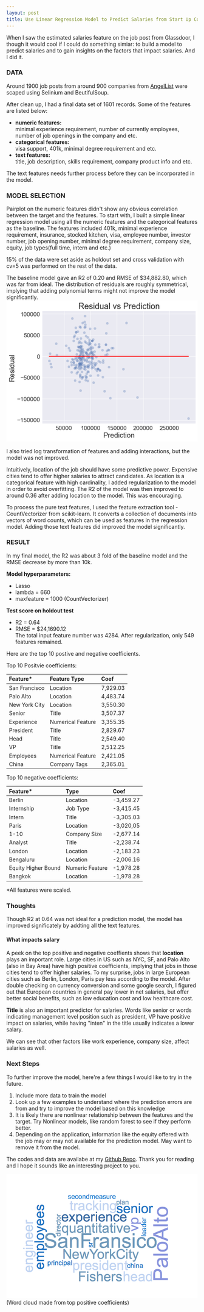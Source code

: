 ```yaml
---
layout: post
title: Use Linear Regression Model to Predict Salaries from Start Up Companies
---
```


When I saw the estimated salaries feature on the job post from Glassdoor, I though it would cool if I could do something simiar: to build a model to predict salaries and to gain insights on the factors that impact salaries. And I did it.

### DATA
Around 1900 job posts from around 900 companies from [AngelList](https://angel.co) were scaped using Selinium and BeutifulSoup. 

After clean up, I had a final data set of 1601 records. Some of the features are listed below: 
- **numeric features:**   
minimal experience requirement, number of currently employees, number of job openings in the company and etc.
- **categorical features:**   
visa support, 401k, minimal degree requirement and etc.
- **text features:**  
title, job description, skills requirement, company product info and etc.

The text features needs further process before they can be incorporated in the model. 

### MODEL SELECTION
Pairplot on the numeric features didn't show any obvious correlation between the target and the features. To start with, I built a simple linear regression model using all the numeric features and the categorical features as the baseline. The features included 401k, minimal experience requirement, insurance, stocked kitchen, visa, employee number, investor number, job opening number, minimal degree requirement, company size, equity, job types(full time, intern and etc.) 

15% of the data were set aside as holdout set and  cross validation with cv=5 was performed on the rest of the data. 


The baseline model gave an R2 of 0.20 and RMSE of $34,882.80, which was far from ideal. The distribution of residuals are roughly symmetrical, implying that adding polynomial terms might not improve the model significantly.
<img src = '../images/07212018/baseline_residual.png'>  

I also tried log transformation of features and adding interactions, but the model was not improved. 

Intuitively, location of the job should have some predictive power. Expensive cities tend to offer higher salaries to attract candidates. As location is a categorical feature with high cardinality, I added regularization to the model in order to avoid overfitting. The R2 of the model was then improved to around 0.36 after adding location to the model. This was encouraging.

To process the pure text features, I used the feature extraction tool - CountVectorizer from scikit-learn. It converts a collection of documents into vectors of word counts, which can be used as features in the regression model. Adding those text features did improved the model significantly.   


### RESULT
In my final model, the R2 was about 3 fold of the baseline model and the RMSE decrease by more than 10k. 

**Model hyperparameters:**
- Lasso
- lambda = 660
- maxfeature = 1000 (CountVectorizer)  

**Test score on holdout test**  
- R2 = 0.64  
- RMSE = $24,1690.12  
The total input feature number was 4284. After regularization, only 549 features remained.

Here are the top 10 postive and negative coefficients. 

Top 10 Positvie coefficients:  

| Feature* | Feature Type | Coef |  
| :--- | :--- | :--- |  
| San Francisco | Location | 7,929.03 |  
| Palo Alto | Location | 4,483.74 |  
| New York City | Location | 3,550.30 |  
| Senior | Title | 3,507.37 |  
| Experience | Numerical Feature | 3,355.35 |  
| President | Title | 2,829.67 |  
| Head | Title | 2,549.40 |  
| VP | Title | 2,512.25 |  
| Employees | Numerical Feature | 2,421.05 |  
| China | Company Tags | 2,365.01 | 

Top 10 negative coefficients:  

| Feature* | Type | Coef |  
| :--- | :--- | :--- |  
| Berlin | Location | -3,459.27 |  
| Internship | Job Type | -3,415.45 |  
| Intern | Title | -3,305.03 |  
| Paris | Location | -3,020,05 |  
| 1-10| Company Size | -2,677.14 |  
| Analyst | Title | -2,238.74 |  
| London | Location | -2,183.23 |  
| Bengaluru | Location | -2,006.16 |  
| Equity Higher Bound | Numeric Feature | -1,978.28 |  
| Bangkok | Location | -1,978.28 |    

*All features were scaled. 

### Thoughts
Though R2 at 0.64 was not ideal for a prediction model, the model has improved significately by addting all the text features.  
#### What impacts salary
A peek on the top positive and negative coeffients shows that **location** plays an important role. Large cities in US such as NYC, SF, and Palo Alto (also in Bay Area) have high positive coefficients, implying that jobs in those cities tend to offer higher salaries. To my surprise, jobs in large European cities such as Berlin, London, Paris pay less according to the model. After double checking on currency conversion and some google search, I figured out that European countries in general pay lower in net salaries, but offer better social benefits, such as low education cost and low healthcare cost. 

**Title** is also an important predictor for salaries. Words like senior or words indicating management level position such as president, VP have positive impact on salaries, while having "inten" in the title usually indicates a lower salary.

We can see that other factors like work experience, company size, affect salaries as well. 


### Next Steps
To further improve the model, here're a few things I would like to try in the future.   
1. Include more data to train the model
2. Look up a few examples to understand where the prediction errors are from and try to improve the model based on this knowledge
3. It is likely there are nonlinear relationship between the features and the target. Try Nonlinear models, like random forest to see if they perform better.  
4. Depending on the application, information like the equity offered with the job may or may not available for the prediction model. May want to remove it from the model.

The codes and data are availabe at my [Github Repo](https://github.com/caiy7/Project_Luther). Thank you for reading and I hope it sounds like an interesting project to you.   

<img src ='../images/07212018/key_word.png'>
(Word cloud made from top positive coefficients)













